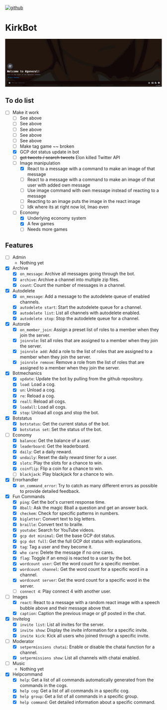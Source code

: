 [![github](https://img.shields.io/github/stars/freeCodeCamp/freeCodeCamp.svg)]()

# KirkBot
![](KirkBot_describes_itself.gif)

## To do list
- [ ] Make it work
    - [ ] See above
    - [ ] See above
    - [ ] See above
    - [ ] See above
    - [ ] See above
    - [ ] Make tag game ~~ broken
    - [x] GCP dot status update in bot
    - [ ] ~~get tweets / search tweets~~ Elon killed Twitter API
    - [ ] Image manipulation
        - [x] React to a message with a command to make an image of that message
        - [ ] React to a message with a command to make an image of that user with added own message
        - [ ] Use image command with own message instead of reacting to a message
        - [ ] Reacting to an image puts the image in the react image
        - [ ] Idk where its at right now lol, lmao even
    - [ ] Economy
        - [x] Underlying economy system
        - [x] A few games
        - [ ] Needs more games

## Features
- [ ] Admin
    - Nothing yet
- [x] Archive
    - [x] `on_message`: Archive all messages going through the bot.
    - [x] `archive`: Archive a channel into multiple zip files.
    - [x] `count`: Count the number of messages in a channel.
- [x] Autodelete
    - [x] `on_message`: Add a message to the autodelete queue of enabled channels.
    - [x] `autodelete start`: Start the autodelete queue for a channel.
    - [x] `autodelete list`: List all channels with autodelete enabled.
    - [x] `autodelete stop`: Stop the autodelete queue for a channel.
- [x] Autorole
    - [x] `on_member_join`: Assign a preset list of roles to a member when they join the server.
    - [x] `joinrole`: list all roles that are assigned to a member when they join the server.
    - [x] `joinrole add`: Add a role to the list of roles that are assigned to a member when they join the server.
    - [x] `joinrole remove`: Remove a role from the list of roles that are assigned to a member when they join the server.
- [x] Botmechanics
    - [x] `update`: Update the bot by pulling from the github repository.
    - [x] `load`: Load a cog.
    - [x] `un`: Unload a cog.
    - [x] `re`: Reload a cog.
    - [x] `reall`: Reload all cogs.
    - [x] `loadall`: Load all cogs.
    - [x] `stop`: Unload all cogs and stop the bot.
- [x] Botstatus
    - [x] `botstatus`: Get the current status of the bot.
    - [x] `botstatus set`: Set the status of the bot.
- [ ] Economy
    - [x] `balance`: Get the balance of a user.
    - [x] `leaderboard`: Get the leaderboard.
    - [x] `daily`: Get a daily reward.
    - [x] `undaily`: Reset the daily reward timer for a user. 
    - [x] `slots`: Play the slots for a chance to win.
    - [x] `coinflip`: Flip a coin for a chance to win.
    - [ ] `blackjack`: Play blackjack for a chance to win.
- [x] Errorhandler
    - [x] `on_command_error`: Try to catch as many different errors as possible to provide detailed feedback.
- [x] Fun Commands
    - [x] `ping`: Get the bot's current response time.
    - [x] `8ball`: Ask the magic 8ball a question and get an answer back.
    - [x] `checkem`: Check for specific patterns in numbers.
    - [x] `bigletter`: Convert text to big letters.
    - [x] `braille`: Convert text to braille.
    - [x] `youtube`: Search for YouTube videos.
    - [x] `gcp dot minimal`: Get the base GCP dot status.
    - [x] `gcp dot full`: Get the full GCP dot status with explanations.
    - [x] `tag`: Tag a user and they become it.
    - [x] `who care`: Delete the message if no one cares.
    - [x] `flag`: Toggle if an emoji is reacted to a user by the bot.
    - [x] `wordcount user`: Get the word count for a specific member.
    - [x] `wordcount channel`: Get the word count for a specific word in a channel.
    - [x] `wordcount server`: Get the word count for a specific word in the server.
    - [ ] `connect 4`: Play connect 4 with another user.
- [ ] Images
    - [x] `react`: React to a message with a random react image with a speech bubble above and their message above that.
    - [x] `caption`: Caption the previous image or gif posted in the chat.
- [x] Invitelog
    - [x] `invite list`: List all invites for the server.
    - [x] `invite show`: Display the invite information for a specific invite.
    - [x] `invite kick`: Kick all users who joined through a specific invite.
- [ ] Moderator
    - [x] `setpermissions chatai`: Enable or disable the chatai function for a channel.
    - [x] `setpermissions show`: List all channels with chatai enabled.
- [ ] Music
    - Nothing yet
- [x] Helpcommand
    - [x] `help`: Get a list of all commands automatically generated from the commands in the cogs.
    - [x] `help cog`: Get a list of all commands in a specific cog.
    - [x] `help group`: Get a list of all commands in a specific group.
    - [x] `help command`: Get detailed information about a specific command.